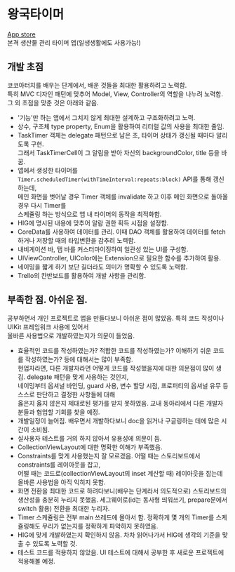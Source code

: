 # 왕국타이머

[App store](https://apps.apple.com/us/app/%EC%99%95%EA%B5%AD%ED%83%80%EC%9D%B4%EB%A8%B8/id1556230748)  
본격 생산물 관리 타이머 앱(일생생활에도 사용가능!)

## 개발 초점

코코아터치를 배우는 단계에서, 배운 것들을 최대한 활용하려고 노력함.  
특히 MVC 디자인 패턴에 맞추어 Model, View, Controller의 역할을 나누려 노력함.  
그 외 초점을 맞춘 것은 아래와 같음.

- '기능'만 하는 앱에서 그치지 않게 최대한 설계하고 구조화하려고 노력.
- 상수, 구조체 type property, Enum을 활용하여 리터럴 값의 사용을 최대한 줄임.
- TaskTimer 객체는 delegate 패턴으로 남은 초, 타이머 상태가 갱신될 때마다 알리도록 구현.  
  그래서 TaskTimerCell이 그 알림을 받아 자신의 backgroundColor, title 등을 바꿈.
- 앱에서 생성한 타이머를 `Timer.scheduledTimer(withTimeInterval:repeats:block)` API를 통해 갱신하는데,  
  메인 화면을 벗어날 경우 Timer 객체를 invalidate 하고 이후 메인 화면으로 돌아올 경우 다시 Timer를  
  스케쥴링 하는 방식으로 앱 내 타이머의 동작을 최적화함.
- HIG에 명시된 내용에 맞추어 알람 권한 획득 시점을 설정함.
- CoreData를 사용하여 데이터를 관리. 이때 DAO 객체를 활용하여 데이터를 fetch하거나 저장할 때의 타입변환을 감추려 노력함.
- 내비게이션 바, 탭 바를 커스터마이징하여 일관성 있는 UI를 구성함.
- UIViewController, UIColor에는 Extension으로 필요한 함수를 추가하여 활용.
- 네이밍을 짧게 하기 보단 길더라도 의미가 명확할 수 있도록 노력함.
- Trello의 칸반보드를 활용하여 개발 사항을 관리함.

## 부족한 점. 아쉬운 점.

공부하면서 개인 프로젝트로 앱을 만들다보니 아쉬운 점이 많았음. 특히 코드 작성이나 UIKit 프레임워크 사용에 있어서  
올바른 사용법으로 개발하였는지가 의문이 들었음.

- 효율적인 코드를 작성하였는가? 적합한 코드를 작성하였는가? 이해하기 쉬운 코드를 작성하였는가? 등에 대해서는 많이 부족함.  
  현업자라면, 다른 개발자라면 어떻게 코드를 작성했을지에 대한 의문점이 많이 생김. delegate 패턴을 맞게 사용하는 것인지,  
  네이밍부터 옵셔널 바인딩, guard 사용, 변수 할당 시점, 프로퍼티의 옵셔널 유무 등 스스로 판단하고 결정한 사항들에 대해  
  옳은지 옳지 않은지 제대로된 평가를 받지 못하였음. 교내 동아리에서 다른 개발자분들과 협업할 기회를 찾을 예정.
- 개발일정이 늘어짐. 배우면서 개발하다보니 doc을 읽거나 구글링하는 데에 많은 시간이 소비됨.
- 실사용자 테스트를 거의 하지 않아서 유용성에 의문이 듬.
- CollectionViewLayout에 대한 명확한 이해가 부족했음.
- Constraints를 맞게 사용했는지 잘 모르겠음. 어떨 때는 스토리보드에서 constraints를 레이아웃을 잡고,  
  어떨 때는 코드로(collectionViewLayout의 inset 계산할 때) 레이아웃을 잡는데 올바른 사용법을 아직 익히지 못함.
- 화면 전환을 최대한 코드로 하려다보니(배우는 단계라서 의도적으로) 스토리보드의 생산성을 충분히 누리지 못했음.
  세그웨이로(id는 동사형 띄워쓰기, prepare문에서 switch 활용) 전환을 최대한 누리자.
- Timer 스케쥴링은 전부 main 쓰레드에 몰아서 함. 정확하게 몇 개의 Timer를 스케쥴링해도 무리가 없는지를 정확하게 파악하지 못하였음.
- HIG에 맞게 개발하였는지 확인하지 않음. 차차 읽어나가서 HIG에 생각의 기준을 맞출 수 있도록 노력할 것.
- 테스트 코드를 적용하지 않았음. UI 테스트에 대해서 공부한 후 새로운 프로젝트에 적용해볼 예정.
